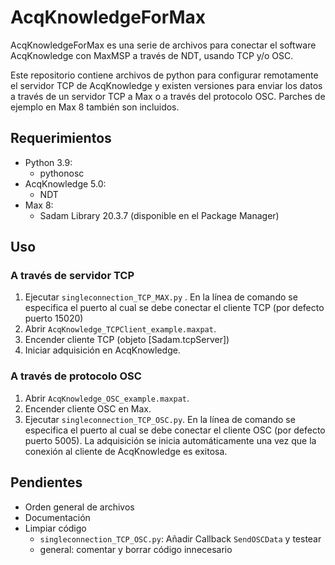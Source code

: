 # AcqKnowledgeForMax

AcqKnowledgeForMax es una serie de archivos para conectar el software AcqKnowledge con MaxMSP a través de NDT, usando TCP y/o OSC.

Este repositorio contiene archivos de python para configurar remotamente el servidor TCP de AcqKnowledge y existen versiones para enviar los datos a través de un servidor TCP a Max o a través del protocolo OSC. Parches de ejemplo en Max 8 también son incluidos.

## Requerimientos

* Python 3.9:
  * pythonosc
* AcqKnowledge 5.0:
  * NDT
* Max 8:
  * Sadam Library 20.3.7 (disponible en el Package Manager)

## Uso

###  A través de servidor TCP

1. Ejecutar `singleconnection_TCP_MAX.py` . En la línea de comando se especifica el puerto al cual se debe conectar el cliente TCP (por defecto puerto 15020)
2. Abrir `AcqKnowledge_TCPClient_example.maxpat`.
3. Encender cliente TCP (objeto [Sadam.tcpServer])
4. Iniciar adquisición en AcqKnowledge.

### A través de protocolo OSC

1. Abrir `AcqKnowledge_OSC_example.maxpat`.
2. Encender cliente OSC en Max.
3. Ejecutar `singleconnection_TCP_OSC.py`. En la línea de comando se especifica el puerto al cual se debe conectar el cliente OSC (por defecto puerto 5005). La adquisición se inicia automáticamente una vez que la conexión al cliente de AcqKnowledge es exitosa.



## Pendientes

* Orden general de archivos
* Documentación
* Limpiar código
  * `singleconnection_TCP_OSC.py`: Añadir Callback `SendOSCData` y testear
  * general: comentar y borrar código innecesario